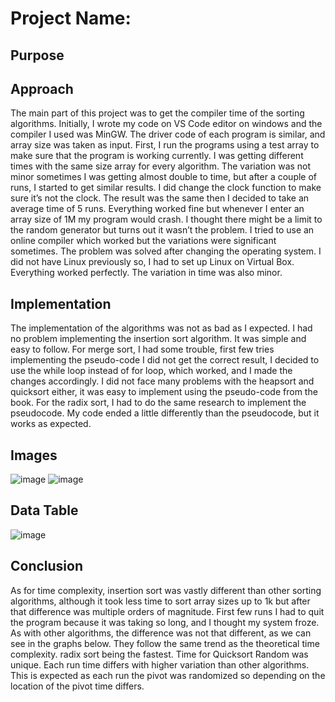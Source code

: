 # Project Name: 

## Purpose


## Approach

The main part of this project was to get the compiler time of the sorting algorithms.
Initially, I wrote my code on VS Code editor on windows and the compiler I used was MinGW.
The driver code of each program is similar, and array size was taken as input. First, I run the
programs using a test array to make sure that the program is working currently. I was getting
different times with the same size array for every algorithm. The variation was not minor
sometimes I was getting almost double to time, but after a couple of runs, I started to get similar
results. I did change the clock function to make sure it’s not the clock. The result was the same
then I decided to take an average time of 5 runs. Everything worked fine but whenever I enter an
array size of 1M my program would crash. I thought there might be a limit to the random
generator but turns out it wasn’t the problem. I tried to use an online compiler which worked but
the variations were significant sometimes. The problem was solved after changing the operating
system. I did not have Linux previously so, I had to set up Linux on Virtual Box. Everything
worked perfectly. The variation in time was also minor.

## Implementation

The implementation of the algorithms was not as bad as I expected. I had no problem
implementing the insertion sort algorithm. It was simple and easy to follow. For merge sort, I
had some trouble, first few tries implementing the pseudo-code I did not get the correct result, I
decided to use the while loop instead of for loop, which worked, and I made the changes
accordingly. I did not face many problems with the heapsort and quicksort either, it was easy to
implement using the pseudo-code from the book. For the radix sort, I had to do the same research to
implement the pseudocode. My code ended a little differently than the pseudocode, but it works
as expected.

## Images

![image](https://user-images.githubusercontent.com/74393846/188054392-709c1e1a-6aae-48e0-a3be-c1539b9d2dd7.png)
![image](https://user-images.githubusercontent.com/74393846/188054433-907677bc-299b-4715-a566-1678e7011cdc.png)

## Data Table

![image](https://user-images.githubusercontent.com/74393846/188054473-7c4c8e5e-077e-4380-883a-6d65a61a015e.png)

## Conclusion

As for time complexity, insertion sort was vastly different than other sorting algorithms,
although it took less time to sort array sizes up to 1k but after that difference was multiple orders
of magnitude. First few runs I had to quit the program because it was taking so long, and I
thought my system froze. As with other algorithms, the difference was not that different, as we
can see in the graphs below. They follow the same trend as the theoretical time complexity. radix
sort being the fastest. Time for Quicksort Random was unique. Each run time differs with higher
variation than other algorithms. This is expected as each run the pivot was randomized so
depending on the location of the pivot time differs.
